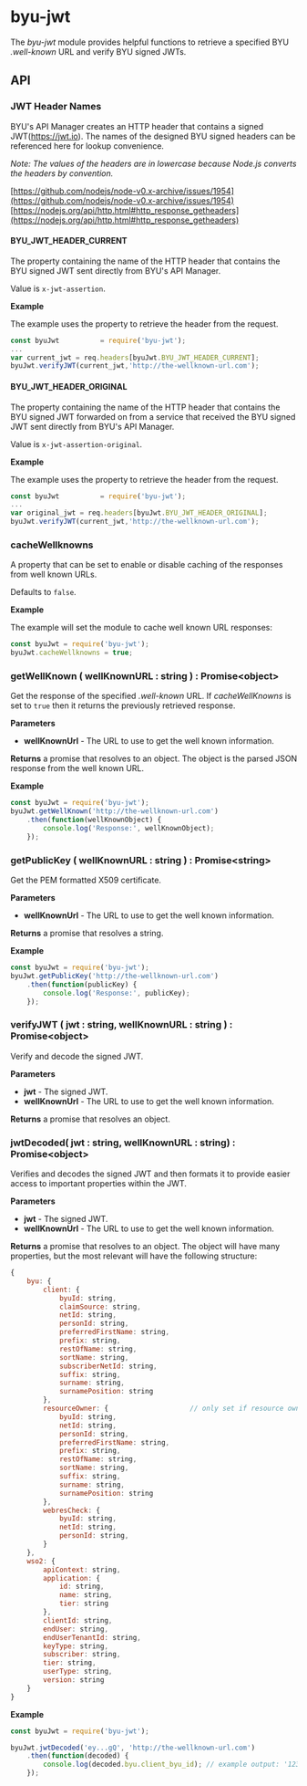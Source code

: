 # byu-jwt
The *byu-jwt* module provides helpful functions to retrieve a specified BYU *.well-known* URL and verify BYU signed JWTs.

## API

### JWT Header Names
BYU's API Manager creates an HTTP header that contains a signed JWT(https://jwt.io). The names of the designed BYU signed headers can be referenced here for lookup convenience.

<i>Note: The values of the headers are in lowercase because Node.js converts the headers by convention.</i>

[https://github.com/nodejs/node-v0.x-archive/issues/1954](https://github.com/nodejs/node-v0.x-archive/issues/1954)
[https://nodejs.org/api/http.html#http_response_getheaders](https://nodejs.org/api/http.html#http_response_getheaders)
#### BYU_JWT_HEADER_CURRENT
The property containing the name of the HTTP header that contains the BYU signed JWT sent directly from BYU's API Manager.

Value is `x-jwt-assertion`.

**Example**

The example uses the property to retrieve the header from the request.

```js
const byuJwt          = require('byu-jwt');
...
var current_jwt = req.headers[byuJwt.BYU_JWT_HEADER_CURRENT];
byuJwt.verifyJWT(current_jwt,'http://the-wellknown-url.com');
```

#### BYU_JWT_HEADER_ORIGINAL
The property containing the name of the HTTP header that contains the BYU signed JWT forwarded on from a service that received the BYU signed JWT sent directly from BYU's API Manager.

Value is `x-jwt-assertion-original`.

**Example**

The example uses the property to retrieve the header from the request.

```js
const byuJwt          = require('byu-jwt');
...
var original_jwt = req.headers[byuJwt.BYU_JWT_HEADER_ORIGINAL];
byuJwt.verifyJWT(current_jwt,'http://the-wellknown-url.com');
```

### cacheWellknowns

A property that can be set to enable or disable caching of the responses from well known URLs.

Defaults to `false`.

**Example**

The example will set the module to cache well known URL responses:

```js
const byuJwt = require('byu-jwt');
byuJwt.cacheWellknowns = true;
```

### getWellKnown ( wellKnownURL : string ) : Promise\<object\>

Get the response of the specified *.well-known* URL. If *cacheWellKnowns* is set to `true` then it returns the previously retrieved response.

**Parameters**

- **wellKnownUrl** - The URL to use to get the well known information.

**Returns** a promise that resolves to an object. The object is the parsed JSON response from the well known URL.

**Example**

```js
const byuJwt = require('byu-jwt');
byuJwt.getWellKnown('http://the-wellknown-url.com')
    .then(function(wellKnownObject) {
        console.log('Response:', wellKnownObject);
    });
```

### getPublicKey ( wellKnownURL : string ) : Promise\<string\>

Get the PEM formatted X509 certificate.

**Parameters**

- **wellKnownUrl** - The URL to use to get the well known information.

**Returns** a promise that resolves a string.

**Example**

```js
const byuJwt = require('byu-jwt');
byuJwt.getPublicKey('http://the-wellknown-url.com')
    .then(function(publicKey) {
        console.log('Response:', publicKey);
    });
```

### verifyJWT ( jwt : string, wellKnownURL : string ) : Promise\<object\>

Verify and decode the signed JWT.

**Parameters**

- **jwt** - The signed JWT.
- **wellKnownUrl** - The URL to use to get the well known information.

**Returns** a promise that resolves an object.

### jwtDecoded( jwt : string, wellKnownURL : string) : Promise\<object\>

Verifies and decodes the signed JWT and then formats it to provide easier access to important properties within the JWT.

**Parameters**

- **jwt** - The signed JWT.
- **wellKnownUrl** - The URL to use to get the well known information.

**Returns** a promise that resolves to an object. The object will have many properties, but the most relevant will have the following structure:

```js
{
    byu: {
        client: {
            byuId: string,
            claimSource: string,
            netId: string,
            personId: string,
            preferredFirstName: string,
            prefix: string,
            restOfName: string,
            sortName: string,
            subscriberNetId: string,
            suffix: string,
            surname: string,
            surnamePosition: string
        },
        resourceOwner: {                    // only set if resource owner exists
            byuId: string,
            netId: string,
            personId: string,
            preferredFirstName: string,
            prefix: string,
            restOfName: string,
            sortName: string,
            suffix: string,
            surname: string,
            surnamePosition: string
        },
        webresCheck: {
            byuId: string,
            netId: string,
            personId: string,
        }
    },
    wso2: {
        apiContext: string,
        application: {
            id: string,
            name: string,
            tier: string
        },
        clientId: string,
        endUser: string,
        endUserTenantId: string,
        keyType: string,
        subscriber: string,
        tier: string,
        userType: string,
        version: string
    }
}
```

**Example**

```js
const byuJwt = require('byu-jwt');

byuJwt.jwtDecoded('ey...gQ', 'http://the-wellknown-url.com')
    .then(function(decoded) {
        console.log(decoded.byu.client_byu_id); // example output: '123456789'
    });
```
